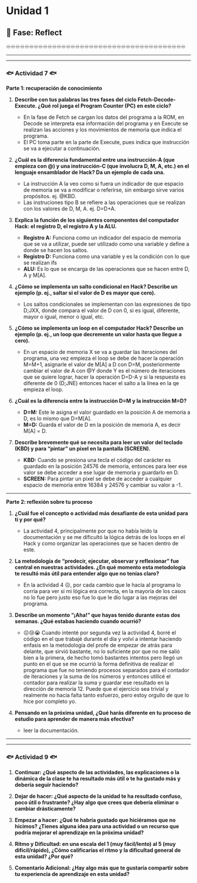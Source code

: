 # Unidad 1

## 🤔 Fase: Reflect

♾️♾️♾️♾️♾️♾️♾️♾️♾️♾️♾️♾️♾️♾️♾️♾️♾️♾️♾️♾️♾️♾️♾️♾️♾️♾️♾️♾️♾️♾️♾️♾️♾️♾️♾️♾️♾️♾️♾️

___
___

### 🐟 Actividad 7 🐟

__Parte 1: recuperación de conocimiento__

1) __Describe con tus palabras las tres fases del ciclo Fetch-Decode-Execute. ¿Qué rol juega el Program Counter (PC) en este ciclo?__

   - En la fase de Fetch se cargan los datos del programa a la ROM, en Decode se interpreta esa información del programa y en Execute se realizan las acciones y los movimientos de memoria que indica el programa.
   - El PC toma parte en la parte de Execute, pues indica que instrucción se va a ejecutar a continuación.

2) __¿Cuál es la diferencia fundamental entre una instrucción-A (que empieza con @) y una instrucción-C (que involucra D, M, A, etc.) en el lenguaje ensamblador de Hack? Da un ejemplo de cada una.__

   - La instrucción A la veo como si fuera un indicador de que espacio de memoria se va a modificar o referirse, sin embargo sirve varios propósitos. ej. @KBD.
   - Las instruciones tipo B se refiere a las operaciones que se realizan con los valores de D, M, A. ej. D=D+A.

3) __Explica la función de los siguientes componentes del computador Hack: el registro D, el registro A y la ALU.__

   - __Registro A:__ Funciona como un indicador del espacio de memoria que se va a utilizar, puede ser utilizado como una variable y define a donde se hacen los saltos.
   - __Registro D:__ Funciona como una variable y es la condición con lo que se realizan ifs
   - __ALU:__ Es lo que se encarga de las operaciones que se hacen entre D, A y M[A].

4) __¿Cómo se implementa un salto condicional en Hack? Describe un ejemplo (p. ej., saltar si el valor de D es mayor que cero).__

    - Los saltos condicionales se implementan con las expresiones de tipo D;JXX, donde compara el valor de D con 0, si es igual, diferente, mayor o igual, menor o igual, etc.

5) __¿Cómo se implementa un loop en el computador Hack? Describe un ejemplo (p. ej., un loop que decremente un valor hasta que llegue a cero).__

    - En un espacio de memoria X se va a guardar las iteraciones del programa, una vez empieza el loop se debe de hacer la operación M=M+1, asignarle el valor de M[A] a D con D=M, posteriormente cambiar el valor de A con @Y donde Y es el número de iteraciones que se quiere lograr, hacer la operación D=D-A y si la respuesta es diferente de 0 (D;JNE) entonces hacer el salto a la línea en la qe empieza el loop.

6) __¿Cuál es la diferencia entre la instrucción D=M y la instrucción M=D?__

    - __D=M:__ Este le asigna el valor guardado en la posición A de memoria a D, es lo mismo que D=M[A].
    - __M=D:__ Guarda el valor de D en la posición de memoria A, es decir M[A] = D.

7) __Describe brevemente qué se necesita para leer un valor del teclado (KBD) y para “pintar” un pixel en la pantalla (SCREEN).__

    - __KBD:__ Cuando se presiona una tecla el código del carácter es guardado en la posición 24576 de memoria, entonces para leer ese valor se debe acceder a ese lugar de memoria y guardarlo en D.
    - __SCREEN:__ Para pintar un pixel se debe de acceder a cualquier espacio de memoria entre 16384 y 24576 y cambiar su valor a -1.

___

__Parte 2: reflexión sobre tu proceso__

1) __¿Cuál fue el concepto o actividad más desafiante de esta unidad para ti y por qué?__

    - La actividad 4, principalmente por que no había leído la documentación y se me dificultó la lógica detrás de los loops en el Hack y como organizar las operaciones que se hacen dentro de este.

2) __La metodología de “predecir, ejecutar, observar y reflexionar” fue central en nuestras actividades. ¿En qué momento esta metodología te resultó más útil para entender algo que no tenías claro?__

    - En la actividad 4 ☹️,  por cada cambio que le hacía al programa lo corría para ver si mi lógica era correcta, en la mayoría de los casos no lo fue pero justo eso fue lo que le dio lugar a las mejoras del programa.

3) __Describe un momento “¡Aha!” que hayas tenido durante estas dos semanas. ¿Qué estabas haciendo cuando ocurrió?__

    - ☹️😢😭 Cuando intenté por segunda vez la actividad 4, borré el código en el que trabajé durante el día y volví a intentar haciendo enfasis en la metodología del profe de empezar de atrás para delante, que sirvió bastante, no lo suficiente por que no me salió bien a la primera, de hecho tomó bastantes intentos pero llegó un punto en el que se me ocurrió la forma definitiva de realizar el programa que fue no teniendo procesos separados para el contador de iteraciones y la suma de los números y entonces utilicé el contador para realizar la suma y guardar ese resultado en la dirección de memoria 12. Puede que el ejercicio sea trivial y realmente no hacía falta tanto esfuerzo, pero estoy orgullo de que lo hice por completo yo.

4) __Pensando en la próxima unidad, ¿Qué harás diferente en tu proceso de estudio para aprender de manera más efectiva?__

    - leer la documentación. 
___
___

### 🐟 Actividad 9 🐟

1) __Continuar: ¿Qué aspecto de las actividades, las explicaciones o la dinámica de la clase te ha resultado más útil o te ha gustado más y debería seguir haciendo?__

2) __Dejar de hacer: ¿Qué aspecto de la unidad te ha resultado confuso, poco útil o frustrante? ¿Hay algo que crees que debería eliminar o cambiar drásticamente?__

3) __Empezar a hacer: ¿Qué te habría gustado que hiciéramos que no hicimos? ¿Tienes alguna idea para una actividad o un recurso que podría mejorar el aprendizaje en la próxima unidad?__

4) __Ritmo y Dificultad: en una escala del 1 (muy fácil/lento) al 5 (muy difícil/rápido), ¿Cómo calificarías el ritmo y la dificultad general de esta unidad? ¿Por qué?__

5) __Comentario Adicional: ¿Hay algo más que te gustaría compartir sobre tu experiencia de aprendizaje en esta unidad?__ 
